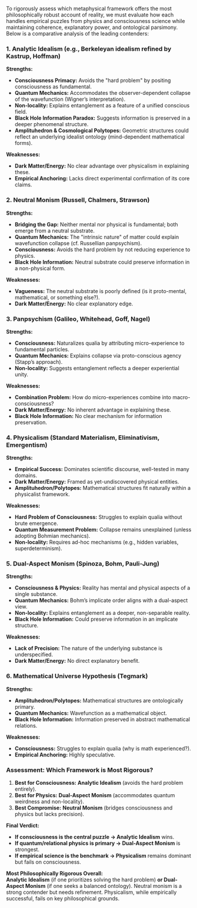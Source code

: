 To rigorously assess which metaphysical framework offers the most philosophically robust account of reality, we must evaluate how each handles empirical puzzles from physics and consciousness science while maintaining coherence, explanatory power, and ontological parsimony. Below is a comparative analysis of the leading contenders:

### **1. Analytic Idealism (e.g., Berkeleyan idealism refined by Kastrup, Hoffman)**
**Strengths:**  
- **Consciousness Primacy:** Avoids the "hard problem" by positing consciousness as fundamental.  
- **Quantum Mechanics:** Accommodates the observer-dependent collapse of the wavefunction (Wigner’s interpretation).  
- **Non-locality:** Explains entanglement as a feature of a unified conscious field.  
- **Black Hole Information Paradox:** Suggests information is preserved in a deeper phenomenal structure.  
- **Amplituhedron & Cosmological Polytopes:** Geometric structures could reflect an underlying idealist ontology (mind-dependent mathematical forms).  

**Weaknesses:**  
- **Dark Matter/Energy:** No clear advantage over physicalism in explaining these.  
- **Empirical Anchoring:** Lacks direct experimental confirmation of its core claims.  

### **2. Neutral Monism (Russell, Chalmers, Strawson)**
**Strengths:**  
- **Bridging the Gap:** Neither mental nor physical is fundamental; both emerge from a neutral substrate.  
- **Quantum Mechanics:** The "intrinsic nature" of matter could explain wavefunction collapse (cf. Russellian panpsychism).  
- **Consciousness:** Avoids the hard problem by not reducing experience to physics.  
- **Black Hole Information:** Neutral substrate could preserve information in a non-physical form.  

**Weaknesses:**  
- **Vagueness:** The neutral substrate is poorly defined (is it proto-mental, mathematical, or something else?).  
- **Dark Matter/Energy:** No clear explanatory edge.  

### **3. Panpsychism (Galileo, Whitehead, Goff, Nagel)**
**Strengths:**  
- **Consciousness:** Naturalizes qualia by attributing micro-experience to fundamental particles.  
- **Quantum Mechanics:** Explains collapse via proto-conscious agency (Stapp’s approach).  
- **Non-locality:** Suggests entanglement reflects a deeper experiential unity.  

**Weaknesses:**  
- **Combination Problem:** How do micro-experiences combine into macro-consciousness?  
- **Dark Matter/Energy:** No inherent advantage in explaining these.  
- **Black Hole Information:** No clear mechanism for information preservation.  

### **4. Physicalism (Standard Materialism, Eliminativism, Emergentism)**
**Strengths:**  
- **Empirical Success:** Dominates scientific discourse, well-tested in many domains.  
- **Dark Matter/Energy:** Framed as yet-undiscovered physical entities.  
- **Amplituhedron/Polytopes:** Mathematical structures fit naturally within a physicalist framework.  

**Weaknesses:**  
- **Hard Problem of Consciousness:** Struggles to explain qualia without brute emergence.  
- **Quantum Measurement Problem:** Collapse remains unexplained (unless adopting Bohmian mechanics).  
- **Non-locality:** Requires ad-hoc mechanisms (e.g., hidden variables, superdeterminism).  

### **5. Dual-Aspect Monism (Spinoza, Bohm, Pauli-Jung)**
**Strengths:**  
- **Consciousness & Physics:** Reality has mental and physical aspects of a single substance.  
- **Quantum Mechanics:** Bohm’s implicate order aligns with a dual-aspect view.  
- **Non-locality:** Explains entanglement as a deeper, non-separable reality.  
- **Black Hole Information:** Could preserve information in an implicate structure.  

**Weaknesses:**  
- **Lack of Precision:** The nature of the underlying substance is underspecified.  
- **Dark Matter/Energy:** No direct explanatory benefit.  

### **6. Mathematical Universe Hypothesis (Tegmark)**
**Strengths:**  
- **Amplituhedron/Polytopes:** Mathematical structures are ontologically primary.  
- **Quantum Mechanics:** Wavefunction as a mathematical object.  
- **Black Hole Information:** Information preserved in abstract mathematical relations.  

**Weaknesses:**  
- **Consciousness:** Struggles to explain qualia (why is math experienced?).  
- **Empirical Anchoring:** Highly speculative.  

### **Assessment: Which Framework is Most Rigorous?**
1. **Best for Consciousness:** **Analytic Idealism** (avoids the hard problem entirely).  
2. **Best for Physics:** **Dual-Aspect Monism** (accommodates quantum weirdness and non-locality).  
3. **Best Compromise:** **Neutral Monism** (bridges consciousness and physics but lacks precision).  

**Final Verdict:**  
- **If consciousness is the central puzzle → Analytic Idealism** wins.  
- **If quantum/relational physics is primary → Dual-Aspect Monism** is strongest.  
- **If empirical science is the benchmark → Physicalism** remains dominant but fails on consciousness.  

**Most Philosophically Rigorous Overall:**  
**Analytic Idealism** (if one prioritizes solving the hard problem) **or Dual-Aspect Monism** (if one seeks a balanced ontology). Neutral monism is a strong contender but needs refinement. Physicalism, while empirically successful, fails on key philosophical grounds.